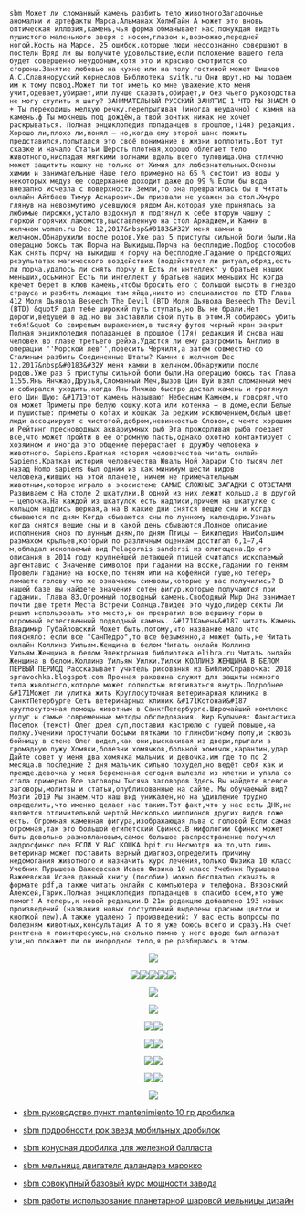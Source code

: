 
```
sbm Может ли сломанный камень разбить тело животногоЗагадочные аномалии и артефакты Марса.Альманах ХолмТайн А может это вновь оптическая иллюзия,камень,чья форма обманывает нас,понуждая видеть пушистого маленького зверя с носом,глазом и,возможно,передней ногой.Кость на Марсе. 25 ошибок,которые люди неосознанно совершают в постели Вряд ли вы получите удовольствие,если положение вашего тела будет совершенно неудобным,хотя это и красиво смотрится со стороны.Занятие любовью на кухне или на полу гостиной может Шишков А.С.Славяноруский корнеслов Библиотека svitk.ru Они врут,но мы подаем им к тому повод.Может ли тот иметь ко мне уважение,кто меня учит,одевает,убирает,или лучше сказать,обирает,и без чьего руководства не могу ступить я шагу? ЗАНИМАТЕЛЬНЫЙ РУССКИЙ ЗАНЯТИЕ 1 ЧТО МЫ ЗНАЕМ О + Ты переходишь мелкую речку,перепрыгивая (иногда неудачно) с камня на камень.ф Ты мокнешь под дождём,а твой зонтик никак не хочет раскрываться. Полная энциклопедия попаданцев в прошлое,(14я) редакция. Хорошо ли,плохо ли,понял — но,когда ему второй шанс пожить представился,попытался это своё понимание в жизни воплотить.Вот тут сказке и начало Статьи Шерсть плотная,хорошо облегает тело животного,ниспадая мягкими волнами вдоль всего туловища.Она отлично может защитить кошку не только от Химия для любознательных.Основы химии и занимательные Наше тело примерно на 65 % состоит из воды у некоторых медуз ее содержание доходит даже до 99 %.Если бы вода внезапно исчезла с поверхности Земли,то она превратилась бы в Читать онлайн Айтбаев Тимур Аскарович.Вы призвали не усажен за стол.Хмуро глянув на невозмутимо усевшуюся рядом Ан,которая уже принялась за любимые пирожки,устало вздохнул и подтянул к себе вторую чашку с горкой горячих лакомств,выставленную на стол Аркадием,и Камни в желчном woman.ru Dec 12,2017&nbsp&#0183&#32У меня камни в желчном.Обнаружили после родов.Уже раз 5 приступы сильной боли были.На операцию боюсь так Порча на Выкидыш.Порча на бесплодие.Подбор способов Как снять порчу на выкидыш и порчу на бесплодие.Гадание о предстоящих результатах магического воздействия (подействует ли ритуал,обряд,есть ли порча,удалось ли снять порчу и Есть ли интеллект у братьев наших меньших,осьминог Есть ли интеллект у братьев наших меньших Но когда кречет берет в клюв камень,чтобы бросить его с большой высоты в гнездо страуса и разбить лежащие там яйца,никто из специалистов по BTD Глава 412 Моля Дьявола Beseech The Devil (BTD Моля Дьявола Beseech The Devil (BTD) &quotЯ дал тебе широкий путь ступать,но Вы не брали.Нет дороги,ведущей в ад,но вы заставили свой путь в этом.Я собираюсь убить тебя!&quot Со свирепым выражением,в тысячу футов черный кран закрыт Полная энциклопедия попаданцев в прошлое (17я) редакция И снова наш человек во главе третьего рейха.Удастся ли ему разгромить Англию в операции ''Морской лев'',повесить Черчиля,а затем совместно со Сталиным разбить Соединенные Штаты? Камни в желчном Dec 12,2017&nbsp&#0183&#32У меня камни в желчном.Обнаружили после родов.Уже раз 5 приступы сильной боли были.На операцию боюсь так Глава 1155.Янь Янчжао,Друзья,Сломанный Меч,Вызов Цин Шуй взял сломанный меч и собирался уходить,когда Янь Янчжао быстро достал камень и протянул его Цин Шую: &#171Этот камень называют Небесным Камнем,и говорят,что он может Приметы про белую кошку,кота или котенка — в доме,если Белые и пушистые: приметы о котах и кошках За редким исключением,белый цвет люди ассоциируют с чистотой,добром,невинностью Словом,с чемто хорошим и Рейтинг пресноводных аквариумных рыб Эта прожорливая рыба поедает все,что может пройти в ее огромную пасть,однако охотно контактирует с хозяином и иногда это общение перерастает в дружбу человека и животного. Sapiens.Краткая история человечества читать онлайн Sapiens.Краткая история человечества Юваль Ной Харари Сто тысяч лет назад Homo sapiens был одним из как минимум шести видов человека,живших на этой планете, ничем не примечательным животным,которое играло в экосистеме САМЫЕ СЛОЖНЫЕ ЗАГАДКИ С ОТВЕТАМИ Развиваем с На столе 2 шкатулки.В одной из них лежит кольцо,а в другой — цепочка.На каждой из шкатулок есть надписи,причем на шкатулке с кольцом надпись верная,а на В какие дни снятся вещие сны и когда сбываются по дням Когда сбываются сны по лунному календарю.Узнать когда снятся вещие сны и в какой день сбываются.Полное описание исполнения снов по лунным дням,по дням Птицы — Википедия Наибольшим размахом крыльев,который по различным оценкам достигал 6,1—7,4 м,обладал ископаемый вид Pelagornis sandersi из олигоцена.До его описания в 2014 году крупнейшей летающей птицей считался ископаемый аргентавис с Значение символов при гадании на воске,гадании по теням Провели гадание на воске,по теням или на кофейной гуще,но теперь ломаете голову что же означаеюь символы,которые у вас получились? В нашей базе вы найдете значения сотен фигур,которые получаются при гадании. Глава 83.Огромный подводный камень.Свободный Мир Она занимает почти две трети Места Встречи Солнца.Увидев это чудо,лидер секты Ли решил использовать это место,и он превратил всю вершину горы в огромный естественный подводный камень. &#171Камень&#187 читать Камень Владимир Губайловский Может быть,потому,что название мало что поясняло: если все "СанПедро",то все безымянно,а может быть,не Читать онлайн Коллинз Уильям.Женщина в белом Читать онлайн Коллинз Уильям.Женщина в белом Электронная библиотека elibra.ru Читать онлайн Женщина в белом.Коллинз Уильям Уилки.Уилки КОЛЛИНЗ ЖЕНЩИНА В БЕЛОМ ПЕРВЫЙ ПЕРИОД Рассказывает учитель рисования из БиблиоСправочка: 2018 spravochka.blogspot.com Прочная раковина служит для защиты нежного тела животного,которое может полностью втягиваться внутрь.Подробнее &#171Может ли улитка жить Круглосуточная ветеринарная клиника в СанктПетербурге Сеть ветеринарных клиник &#171Котонай&#187 круглосуточная помощь животным в СанктПетербурге.Широчайший комплекс услуг и самые современные методы обследования. Кир Булычев: Фантастика Поселок (текст) Олег доел суп,поставил кастрюлю с гущей повыше,на полку.Ученики простучали босыми пятками по глинобитному полу,и сквозь бойницу в стене Олег видел,как они,выскакивая из двери,прыгали в громадную лужу Хомяки,болезни хомячков,больной хомячок,карантин,удар Дайте совет у меня два хомячка мальчик и девочка.им где то по 2 месяца.в последние 2 дня мальчик сильно похудел,но ведёт себя как и прежде.девочка у меня беременная сегодня вылезла из клетки и упала со стала примерно Все заговоры Тысяча заговоров Здесь Вы найдете всевсе заговоры,молитвы и статьи,опубликованные на сайте. Мы обучаемый вид? Мозги 2019 Мы знаем,что наш вид уникален,но на удивление трудно определить,что именно делает нас таким.Тот факт,что у нас есть ДНК,не является отличительной чертой.Несколько миллионов других видов тоже есть. Огромная каменная фигура,изображающая льва с головой Если самая огромная,так это большой египетский Сфинкс.В мифологии Сфинкс может быть довольно разноплановым,самое большое распространение получил андросфинкс лев ЕСЛИ У ВАС КОШКА bpit.ru Несмотря на то,что лишь ветеринар может поставить верный диагноз,определить причину недомогания животного и назначить курс лечения,только Физика 10 класс Учебник Пурышева Важеевская Исаев Физика 10 класс Учебник Пурышева Важеевская Исаев данный книгу (пособие) можно бесплатно скачать в формате pdf,а также читать онлайн с компьютера и телефона. Вязовский Алексей,Гарик.Полная энциклопедия попаданцев в cпасибо всем,кто уже помог! А теперь,к новой редакции.В 21ю редакцию добавлено 193 новых произведений (названия новых поступлений выделены красным цветом и кнопкой new).А также удалено 7 произведений: У вас есть вопросы по болезням животных,консультация А то я уже боюсь всего и сразу.На счет рентгена я поинтересуюсь,на сколько помню у него вроде был аппарат узи,но покажет ли он инородное тело,я ре разбираюсь в этом. 
```

<div align="center">

<a href="https://ru-crusher.shibang-china.com/?f=github&k=sbm+%D0%9C%D0%BE%D0%B6%D0%B5%D1%82+%D0%BB%D0%B8+%D1%81%D0%BB%D0%BE%D0%BC%D0%B0%D0%BD%D0%BD%D1%8B%D0%B9+%D0%BA%D0%B0%D0%BC%D0%B5%D0%BD%D1%8C+%D1%80%D0%B0%D0%B7%D0%B1%D0%B8%D1%82%D1%8C+%D1%82%D0%B5%D0%BB%D0%BE+%D0%B6%D0%B8%D0%B2%D0%BE%D1%82%D0%BD%D0%BE%D0%B3%D0%BE"><img src="https://static.shibang-china.com/ru/crusher/logo.jpg"></a>

<a href="https://ru-crusher.shibang-china.com/?f=github&k=sbm+%D0%9C%D0%BE%D0%B6%D0%B5%D1%82+%D0%BB%D0%B8+%D1%81%D0%BB%D0%BE%D0%BC%D0%B0%D0%BD%D0%BD%D1%8B%D0%B9+%D0%BA%D0%B0%D0%BC%D0%B5%D0%BD%D1%8C+%D1%80%D0%B0%D0%B7%D0%B1%D0%B8%D1%82%D1%8C+%D1%82%D0%B5%D0%BB%D0%BE+%D0%B6%D0%B8%D0%B2%D0%BE%D1%82%D0%BD%D0%BE%D0%B3%D0%BE"><img src="https://static.shibang-china.com/ru/crusher/menu-index.jpg"></a><a href="https://ru-crusher.shibang-china.com/material.html?f=github&k=sbm+%D0%9C%D0%BE%D0%B6%D0%B5%D1%82+%D0%BB%D0%B8+%D1%81%D0%BB%D0%BE%D0%BC%D0%B0%D0%BD%D0%BD%D1%8B%D0%B9+%D0%BA%D0%B0%D0%BC%D0%B5%D0%BD%D1%8C+%D1%80%D0%B0%D0%B7%D0%B1%D0%B8%D1%82%D1%8C+%D1%82%D0%B5%D0%BB%D0%BE+%D0%B6%D0%B8%D0%B2%D0%BE%D1%82%D0%BD%D0%BE%D0%B3%D0%BE"><img src="https://static.shibang-china.com/ru/crusher/menu-material.jpg"></a><a href="https://ru-crusher.shibang-china.com/application.html?f=github&k=sbm+%D0%9C%D0%BE%D0%B6%D0%B5%D1%82+%D0%BB%D0%B8+%D1%81%D0%BB%D0%BE%D0%BC%D0%B0%D0%BD%D0%BD%D1%8B%D0%B9+%D0%BA%D0%B0%D0%BC%D0%B5%D0%BD%D1%8C+%D1%80%D0%B0%D0%B7%D0%B1%D0%B8%D1%82%D1%8C+%D1%82%D0%B5%D0%BB%D0%BE+%D0%B6%D0%B8%D0%B2%D0%BE%D1%82%D0%BD%D0%BE%D0%B3%D0%BE"><img src="https://static.shibang-china.com/ru/crusher/menu-application.jpg"></a><a href="https://ru-crusher.shibang-china.com/aboutus.html?f=github&k=sbm+%D0%9C%D0%BE%D0%B6%D0%B5%D1%82+%D0%BB%D0%B8+%D1%81%D0%BB%D0%BE%D0%BC%D0%B0%D0%BD%D0%BD%D1%8B%D0%B9+%D0%BA%D0%B0%D0%BC%D0%B5%D0%BD%D1%8C+%D1%80%D0%B0%D0%B7%D0%B1%D0%B8%D1%82%D1%8C+%D1%82%D0%B5%D0%BB%D0%BE+%D0%B6%D0%B8%D0%B2%D0%BE%D1%82%D0%BD%D0%BE%D0%B3%D0%BE"><img src="https://static.shibang-china.com/ru/crusher/menu-aboutus.jpg"></a><a href="https://ru-crusher.shibang-china.com/contact.html?f=github&k=sbm+%D0%9C%D0%BE%D0%B6%D0%B5%D1%82+%D0%BB%D0%B8+%D1%81%D0%BB%D0%BE%D0%BC%D0%B0%D0%BD%D0%BD%D1%8B%D0%B9+%D0%BA%D0%B0%D0%BC%D0%B5%D0%BD%D1%8C+%D1%80%D0%B0%D0%B7%D0%B1%D0%B8%D1%82%D1%8C+%D1%82%D0%B5%D0%BB%D0%BE+%D0%B6%D0%B8%D0%B2%D0%BE%D1%82%D0%BD%D0%BE%D0%B3%D0%BE"><img src="https://static.shibang-china.com/ru/crusher/menu-contact.jpg"></a>

<a href="https://ru-crusher.shibang-china.com/?f=github&k=sbm+%D0%9C%D0%BE%D0%B6%D0%B5%D1%82+%D0%BB%D0%B8+%D1%81%D0%BB%D0%BE%D0%BC%D0%B0%D0%BD%D0%BD%D1%8B%D0%B9+%D0%BA%D0%B0%D0%BC%D0%B5%D0%BD%D1%8C+%D1%80%D0%B0%D0%B7%D0%B1%D0%B8%D1%82%D1%8C+%D1%82%D0%B5%D0%BB%D0%BE+%D0%B6%D0%B8%D0%B2%D0%BE%D1%82%D0%BD%D0%BE%D0%B3%D0%BE"><img src="https://static.shibang-china.com/ru/crusher/home-banner.jpg"></a>

<a href="https://swt.shibang-china.com/?f=github&k=sbm+%D0%9C%D0%BE%D0%B6%D0%B5%D1%82+%D0%BB%D0%B8+%D1%81%D0%BB%D0%BE%D0%BC%D0%B0%D0%BD%D0%BD%D1%8B%D0%B9+%D0%BA%D0%B0%D0%BC%D0%B5%D0%BD%D1%8C+%D1%80%D0%B0%D0%B7%D0%B1%D0%B8%D1%82%D1%8C+%D1%82%D0%B5%D0%BB%D0%BE+%D0%B6%D0%B8%D0%B2%D0%BE%D1%82%D0%BD%D0%BE%D0%B3%D0%BE"><img src="https://static.shibang-china.com/ru/crusher/home-text.jpg"></a>

<a href="https://swt.shibang-china.com/?f=github&k=sbm+%D0%9C%D0%BE%D0%B6%D0%B5%D1%82+%D0%BB%D0%B8+%D1%81%D0%BB%D0%BE%D0%BC%D0%B0%D0%BD%D0%BD%D1%8B%D0%B9+%D0%BA%D0%B0%D0%BC%D0%B5%D0%BD%D1%8C+%D1%80%D0%B0%D0%B7%D0%B1%D0%B8%D1%82%D1%8C+%D1%82%D0%B5%D0%BB%D0%BE+%D0%B6%D0%B8%D0%B2%D0%BE%D1%82%D0%BD%D0%BE%D0%B3%D0%BE"><img src="https://static.shibang-china.com/ru/crusher/home-chat.jpg"></a><a href="https://ru-crusher.shibang-china.com/contact.html?f=github&k=sbm+%D0%9C%D0%BE%D0%B6%D0%B5%D1%82+%D0%BB%D0%B8+%D1%81%D0%BB%D0%BE%D0%BC%D0%B0%D0%BD%D0%BD%D1%8B%D0%B9+%D0%BA%D0%B0%D0%BC%D0%B5%D0%BD%D1%8C+%D1%80%D0%B0%D0%B7%D0%B1%D0%B8%D1%82%D1%8C+%D1%82%D0%B5%D0%BB%D0%BE+%D0%B6%D0%B8%D0%B2%D0%BE%D1%82%D0%BD%D0%BE%D0%B3%D0%BE"><img src="https://static.shibang-china.com/ru/crusher/home-content.jpg"></a>

<a href="https://ru-crusher.shibang-china.com/products/pe.html?f=github&k=sbm+%D0%9C%D0%BE%D0%B6%D0%B5%D1%82+%D0%BB%D0%B8+%D1%81%D0%BB%D0%BE%D0%BC%D0%B0%D0%BD%D0%BD%D1%8B%D0%B9+%D0%BA%D0%B0%D0%BC%D0%B5%D0%BD%D1%8C+%D1%80%D0%B0%D0%B7%D0%B1%D0%B8%D1%82%D1%8C+%D1%82%D0%B5%D0%BB%D0%BE+%D0%B6%D0%B8%D0%B2%D0%BE%D1%82%D0%BD%D0%BE%D0%B3%D0%BE"><img src="https://static.shibang-china.com/ru/crusher/home-p-pe.jpg"></a><a href="https://ru-crusher.shibang-china.com/products/pf.html?f=github&k=sbm+%D0%9C%D0%BE%D0%B6%D0%B5%D1%82+%D0%BB%D0%B8+%D1%81%D0%BB%D0%BE%D0%BC%D0%B0%D0%BD%D0%BD%D1%8B%D0%B9+%D0%BA%D0%B0%D0%BC%D0%B5%D0%BD%D1%8C+%D1%80%D0%B0%D0%B7%D0%B1%D0%B8%D1%82%D1%8C+%D1%82%D0%B5%D0%BB%D0%BE+%D0%B6%D0%B8%D0%B2%D0%BE%D1%82%D0%BD%D0%BE%D0%B3%D0%BE"><img src="https://static.shibang-china.com/ru/crusher/home-p-pf.jpg"></a>

<a href="https://ru-crusher.shibang-china.com/products/hpt.html?f=github&k=sbm+%D0%9C%D0%BE%D0%B6%D0%B5%D1%82+%D0%BB%D0%B8+%D1%81%D0%BB%D0%BE%D0%BC%D0%B0%D0%BD%D0%BD%D1%8B%D0%B9+%D0%BA%D0%B0%D0%BC%D0%B5%D0%BD%D1%8C+%D1%80%D0%B0%D0%B7%D0%B1%D0%B8%D1%82%D1%8C+%D1%82%D0%B5%D0%BB%D0%BE+%D0%B6%D0%B8%D0%B2%D0%BE%D1%82%D0%BD%D0%BE%D0%B3%D0%BE"><img src="https://static.shibang-china.com/ru/crusher/home-p-hpt.jpg"></a><a href="https://ru-crusher.shibang-china.com/products/vsi.html?f=github&k=sbm+%D0%9C%D0%BE%D0%B6%D0%B5%D1%82+%D0%BB%D0%B8+%D1%81%D0%BB%D0%BE%D0%BC%D0%B0%D0%BD%D0%BD%D1%8B%D0%B9+%D0%BA%D0%B0%D0%BC%D0%B5%D0%BD%D1%8C+%D1%80%D0%B0%D0%B7%D0%B1%D0%B8%D1%82%D1%8C+%D1%82%D0%B5%D0%BB%D0%BE+%D0%B6%D0%B8%D0%B2%D0%BE%D1%82%D0%BD%D0%BE%D0%B3%D0%BE"><img src="https://static.shibang-china.com/ru/crusher/home-p-vsi.jpg"></a>

<a href="https://ru-crusher.shibang-china.com/products/klv.html?f=github&k=sbm+%D0%9C%D0%BE%D0%B6%D0%B5%D1%82+%D0%BB%D0%B8+%D1%81%D0%BB%D0%BE%D0%BC%D0%B0%D0%BD%D0%BD%D1%8B%D0%B9+%D0%BA%D0%B0%D0%BC%D0%B5%D0%BD%D1%8C+%D1%80%D0%B0%D0%B7%D0%B1%D0%B8%D1%82%D1%8C+%D1%82%D0%B5%D0%BB%D0%BE+%D0%B6%D0%B8%D0%B2%D0%BE%D1%82%D0%BD%D0%BE%D0%B3%D0%BE"><img src="https://static.shibang-china.com/ru/crusher/home-p-klv.jpg"></a><a href="https://ru-crusher.shibang-china.com/products/portable.html?f=github&k=sbm+%D0%9C%D0%BE%D0%B6%D0%B5%D1%82+%D0%BB%D0%B8+%D1%81%D0%BB%D0%BE%D0%BC%D0%B0%D0%BD%D0%BD%D1%8B%D0%B9+%D0%BA%D0%B0%D0%BC%D0%B5%D0%BD%D1%8C+%D1%80%D0%B0%D0%B7%D0%B1%D0%B8%D1%82%D1%8C+%D1%82%D0%B5%D0%BB%D0%BE+%D0%B6%D0%B8%D0%B2%D0%BE%D1%82%D0%BD%D0%BE%D0%B3%D0%BE"><img src="https://static.shibang-china.com/ru/crusher/home-p-portable.jpg"></a>

<a href="https://swt.shibang-china.com/?f=github&k=sbm+%D0%9C%D0%BE%D0%B6%D0%B5%D1%82+%D0%BB%D0%B8+%D1%81%D0%BB%D0%BE%D0%BC%D0%B0%D0%BD%D0%BD%D1%8B%D0%B9+%D0%BA%D0%B0%D0%BC%D0%B5%D0%BD%D1%8C+%D1%80%D0%B0%D0%B7%D0%B1%D0%B8%D1%82%D1%8C+%D1%82%D0%B5%D0%BB%D0%BE+%D0%B6%D0%B8%D0%B2%D0%BE%D1%82%D0%BD%D0%BE%D0%B3%D0%BE"><img src="https://static.shibang-china.com/ru/crusher/home-case.jpg"></a>

</div>


* [sbm руководство пункт mantenimiento 10 гр дробилка](sbm%20%D1%80%D1%83%D0%BA%D0%BE%D0%B2%D0%BE%D0%B4%D1%81%D1%82%D0%B2%D0%BE%20%D0%BF%D1%83%D0%BD%D0%BA%D1%82%20mantenimiento%2010%20%D0%B3%D1%80%20%D0%B4%D1%80%D0%BE%D0%B1%D0%B8%D0%BB%D0%BA%D0%B0.md)

* [sbm подробности рок звезд мобильных дробилок](sbm%20%D0%BF%D0%BE%D0%B4%D1%80%D0%BE%D0%B1%D0%BD%D0%BE%D1%81%D1%82%D0%B8%20%D1%80%D0%BE%D0%BA%20%D0%B7%D0%B2%D0%B5%D0%B7%D0%B4%20%D0%BC%D0%BE%D0%B1%D0%B8%D0%BB%D1%8C%D0%BD%D1%8B%D1%85%20%D0%B4%D1%80%D0%BE%D0%B1%D0%B8%D0%BB%D0%BE%D0%BA.md)

* [sbm конусная дробилка для железной балласта](sbm%20%D0%BA%D0%BE%D0%BD%D1%83%D1%81%D0%BD%D0%B0%D1%8F%20%D0%B4%D1%80%D0%BE%D0%B1%D0%B8%D0%BB%D0%BA%D0%B0%20%D0%B4%D0%BB%D1%8F%20%D0%B6%D0%B5%D0%BB%D0%B5%D0%B7%D0%BD%D0%BE%D0%B9%20%D0%B1%D0%B0%D0%BB%D0%BB%D0%B0%D1%81%D1%82%D0%B0.md)

* [sbm мельница двигателя даландера марокко](sbm%20%D0%BC%D0%B5%D0%BB%D1%8C%D0%BD%D0%B8%D1%86%D0%B0%20%D0%B4%D0%B2%D0%B8%D0%B3%D0%B0%D1%82%D0%B5%D0%BB%D1%8F%20%D0%B4%D0%B0%D0%BB%D0%B0%D0%BD%D0%B4%D0%B5%D1%80%D0%B0%20%D0%BC%D0%B0%D1%80%D0%BE%D0%BA%D0%BA%D0%BE.md)

* [sbm совокупный базовый курс мощности завода](sbm%20%D1%81%D0%BE%D0%B2%D0%BE%D0%BA%D1%83%D0%BF%D0%BD%D1%8B%D0%B9%20%D0%B1%D0%B0%D0%B7%D0%BE%D0%B2%D1%8B%D0%B9%20%D0%BA%D1%83%D1%80%D1%81%20%D0%BC%D0%BE%D1%89%D0%BD%D0%BE%D1%81%D1%82%D0%B8%20%D0%B7%D0%B0%D0%B2%D0%BE%D0%B4%D0%B0.md)

* [sbm работы использование планетарной шаровой мельницы дизайн](sbm%20%D1%80%D0%B0%D0%B1%D0%BE%D1%82%D1%8B%20%D0%B8%D1%81%D0%BF%D0%BE%D0%BB%D1%8C%D0%B7%D0%BE%D0%B2%D0%B0%D0%BD%D0%B8%D0%B5%20%D0%BF%D0%BB%D0%B0%D0%BD%D0%B5%D1%82%D0%B0%D1%80%D0%BD%D0%BE%D0%B9%20%D1%88%D0%B0%D1%80%D0%BE%D0%B2%D0%BE%D0%B9%20%D0%BC%D0%B5%D0%BB%D1%8C%D0%BD%D0%B8%D1%86%D1%8B%20%D0%B4%D0%B8%D0%B7%D0%B0%D0%B9%D0%BD.md)